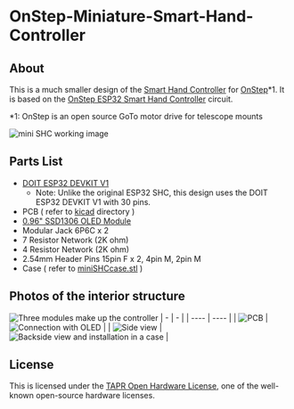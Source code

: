 # OnStep-Miniature-Smart-Hand-Controller

## About
This is a much smaller design of the [Smart Hand Controller](https://onstep.groups.io/g/main/wiki/7152) for [OnStep](https://onstep.groups.io/g/main)*1.
It is based on the [OnStep ESP32 Smart Hand Controller](https://baheyeldin.com/astronomy/onstep-esp32-smart-hand-controller-shc.html) circuit.

*1: OnStep is an open source GoTo motor drive for telescope mounts

![mini SHC working image](imgs/img1.jpg)

## Parts List

* [DOIT ESP32 DEVKIT V1](https://www.amazon.com/s?k=DOIT+ESP32+DEVKIT+V1)
  * Note: Unlike the original ESP32 SHC, this design uses the DOIT ESP32 DEVKIT V1 with 30 pins.
* PCB ( refer to [kicad](kicad/) directory )
* [0.96" SSD1306 OLED Module](https://www.amazon.com/s?k=0.96+ssd1306+oled)
* Modular Jack 6P6C x 2
* 7 Resistor Network (2K ohm)
* 4 Resistor Network (2K ohm)
* 2.54mm Header Pins 15pin F x 2, 4pin M, 2pin M 
* Case ( refer to [miniSHCcase.stl](miniSHCcase.stl) )

## Photos of the interior structure
![Three modules make up the controller](imgs/img2.jpg)
|  - |  -  |
| ---- | ---- |
|  ![PCB](imgs/img3.jpg)  |  ![Connection with OLED](imgs/img4.jpg)  |
|  ![Side view](imgs/img5.jpg)  |  ![Backside view and installation in a case](imgs/img6.jpg)   |

## License
This is licensed under the [TAPR Open Hardware License](https://tapr.org/the-tapr-open-hardware-license/), one of the well-known open-source hardware licenses.
